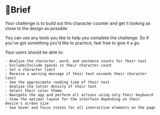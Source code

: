 # 📝Brief

Your challenge is to build out this character counter and get it looking as close to the design as possible.

You can use any tools you like to help you complete the challenge. So if you've got something you'd like to practice, feel free to give it a go.

Your users should be able to:

    - Analyze the character, word, and sentence counts for their text
    - Exclude/Include spaces in their character count
    - Set a character limit
    - Receive a warning message if their text exceeds their character limit
    - See the approximate reading time of their text
    - Analyze the letter density of their text
    - Select their color theme
    - Navigate the app and perform all actions using only their keyboard
    - View the optimal layout for the interface depending on their device's screen size
    - See hover and focus states for all interactive elements on the page
